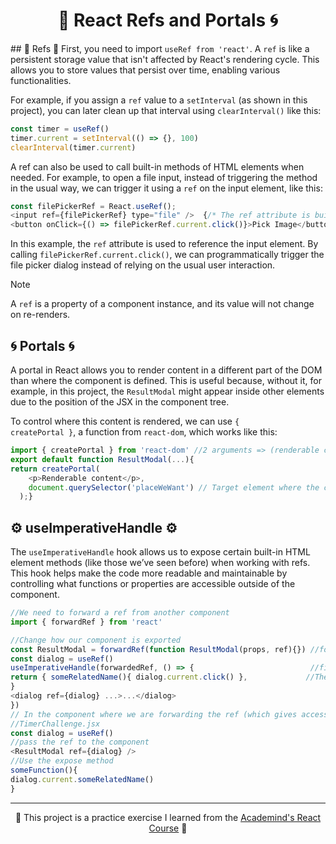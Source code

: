 <h1 align="center">🔗 React Refs and Portals 🌀</h1>
## 🔗 Refs 🔗
First, you need to import <code>useRef from 'react'</code>. A <code>ref</code> is like a persistent storage value that isn't affected by React's rendering cycle. This allows you to store values that persist over time, enabling various functionalities.

For example, if you assign a <code>ref</code> value to a <code>setInterval</code> (as shown in this project), you can later clean up that interval using <code>clearInterval()</code> like this:
```javascript
const timer = useRef()
timer.current = setInterval(() => {}, 100)
clearInterval(timer.current)
```
A ref can also be used to call built-in methods of HTML elements when needed. For example, to open a file input, instead of triggering the method in the usual way, we can trigger it using a <code>ref</code> on the input element, like this:
```javascript
const filePickerRef = React.useRef();
<input ref={filePickerRef} type="file" />  {/* The ref attribute is built-in for all HTML elements in React */}
<button onClick={() => filePickerRef.current.click()}>Pick Image</button>  {/* Triggering the click() method of the file input using the ref */}
```
In this example, the <code>ref</code> attribute is used to reference the input element. By calling <code>filePickerRef.current.click()</code>, we can programmatically trigger the file picker dialog instead of relying on the usual user interaction.
> [!NOTE]
> A <code>ref</code> is a property of a component instance, and its value will not change on re-renders.

## 🌀 Portals 🌀
A portal in React allows you to render content in a different part of the DOM than where the component is defined. This is useful because, without it, for example, in this project, the <code>ResultModal</code> might appear inside other elements due to the position of the JSX in the component tree.

To control where this content is rendered, we can use <code>{ createPortal }</code>, a function from <code>react-dom</code>, which works like this:
```javascript
import { createPortal } from 'react-dom' //2 arguments => (renderable code, target DOM element where you want to inject)
export default function ResultModal(...){
return createPortal(
    <p>Renderable content</p>, 
    document.querySelector('placeWeWant') // Target element where the content will be injected
  );}
```

## ⚙️ useImperativeHandle ⚙️ 
The <code>useImperativeHandle</code> hook allows us to expose certain built-in HTML element methods (like those we’ve seen before) when working with refs. This hook helps make the code more readable and maintainable by controlling what functions or properties are accessible outside of the component.

```javascript
//We need to forward a ref from another component
import { forwardRef } from 'react'

//Change how our component is exported
const ResultModal = forwardRef(function ResultModal(props, ref){}) //forwardRef receive as 2nd argument the ref coming from the other component, right next to props
const dialog = useRef()
useImperativeHandle(forwardedRef, () => {                          //first argument is the ref where then we can call this exposed methods
return { someRelatedName(){ dialog.current.click() },             //The second argument of useImperativeHandle should return an object of functions. In this object, each function acts as an "exposed method." These methods are named by you, and within each one, you can execute the original method (e.g., dialog.current.click()) or add additional logic as needed.
}
<dialog ref={dialog} ...>...</dialog>
})
// In the component where we are forwarding the ref (which gives access to the exposed methods), we need a separate ref inside the parent component to actually call those methods.
//TimerChallenge.jsx
const dialog = useRef()
//pass the ref to the component
<ResultModal ref={dialog} />
//Use the expose method
someFunction(){
dialog.current.someRelatedName()
}
```
---
<p align="center">🐸 This project is a practice exercise I learned from the <a href='https://www.udemy.com/course/react-the-complete-guide-incl-redux/?couponCode=ST7MT110524'>Academind's React Course</a> 🐸</p>
